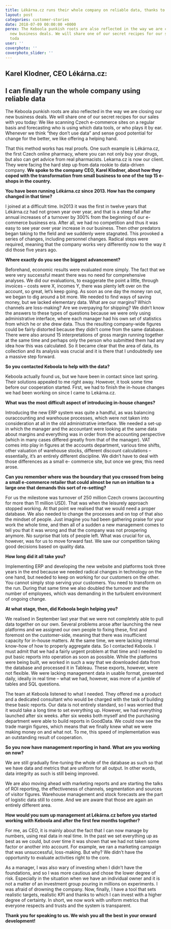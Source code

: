 ```yaml
---
title: Lékárna.cz runs their whole company on reliable data, thanks to Keboola
layout: post
categories: customer-stories
date: 2018-07-09 00:00:00 +0000
perex: The Keboola punkish roots are also reflected in the way we are closing our
  new business deals. We will share one of our secret recipes for our sales with you
  toda
user: ''
coverphoto: ''
coverphoto_slider: ''
---
```

## **Karel Klodner, CEO Lékárna.cz:**

## **I can finally run the whole company using reliable data**

The Keboola punkish roots are also reflected in the way we are closing our new business deals. We will share one of our secret recipes for our sales with you today: We like scanning Czech e-commerce sites on a regular basis and forecasting who is using which data tools, or who plays it by ear. Whenever we think “they don’t use data” and sense good potential for change for the better, we like offering a helping hand.

That this method works has real proofs. One such example is Lékárna.cz, the first Czech online pharmacy, where you can not only buy your drugs, but also can get advice from real pharmacists. Lekarna.cz is now our client. They were facing the hard step up from data rookie to data-driven company. **We spoke to the company CEO, Karel Klodner, about how they coped with the transformation from small business to one of the top 15 e-shops in the country.**

**You have been running Lékárna.cz since 2013. How has the company changed in that time?**

I joined at a difficult time. In2013 it was the first in twelve years that Lékárna.cz had not grown year over year, and that is a steep fall after annual increases of a turnover by 300% from the beginning of our e-commerce business era. After all, we had no competition and thus it was easy to see year over year increase in our business. Then other predators began taking to the field and we suddenly were stagnated. This provoked a series of changes, including personnel changes. Radical steps were required, meaning that the company works very differently now to the way it did those five years ago.

**Where exactly do you see the biggest advancement?**

Beforehand, economic results were evaluated more simply. The fact that we were very successful meant there was no need for comprehensive analyses. We did our evaluations, to exaggerate the point a little, through invoices – costs were X, incomes Y, there was plenty left over on the account, so great, let’s keep going. As soon as one day the money ran out, we began to dig around a bit more. We needed to find ways of saving money, but we lacked elementary data. What are our margins? Which channels are loss-making? Are we overpaying for shipping? We didn’t know the answers to these types of questions because we were only using administrative interface, where each manager had his own set of statistics from which he or she drew data. Thus the resulting company-wide figures could be fairly distorted because they didn’t come from the same database. There were also around 15 interpretations of gross margin running together at the same time and perhaps only the person who submitted them had any idea how this was calculated. So it became clear that the area of data, its collection and its analysis was crucial and it is there that I undoubtedly see a massive step forward.

**So you contacted Keboola to help with the data?**

Keboola actually found us, but we have been in contact since last spring. Their solutions appealed to me right away. However, it took some time before our cooperation started. First, we had to finish the in-house changes we had been working on since I came to Lekárna.cz.

**What was the most difficult aspect of introducing in-house changes?**

Introducing the new ERP system was quite a handful, as was balancing ouraccounting and warehouse processes, which were not taken into consideration at all in the old administrative interface. We needed a set-up in which the manager and the accountant were looking at the same data about margins and everything was in order from the accounting perspective (which in many cases differed greatly from that of the manager). VAT comes into play in figures at the accounts department, various time shifts, other valuation of warehouse stocks, different discount calculations – essentially, it’s an entirely different discipline. We didn’t have to deal with those differences as a small e- commerce site, but once we grew, this need arose.

**Can you remember where was the boundary that you crossed from being a small e-commerce retailer that could almost be run on intuition to a large one that demands this sort of re-setting?**

For us the milestone was turnover of 250 million Czech crowns (accounting for more than 11 million USD). That was when the leisurely approach stopped working. At that point we realised that we would need a proper database. We also needed to change the processes and on top of that also the mindset of people. Just imagine you had been gathering praise for your work the whole time, and then all of a sudden a new management comes to tell you that it was wrong and that the company was not prospering anymore. No surprise that lots of people left. What was crucial for us, however, was for us to move forward fast. We saw our competition taking good decisions based on quality data.

**How long did it all take you?**

Implementing ERP and developing the new website and platforms took three years in the end because we needed radical changes in technology on the one hand, but needed to keep on working for our customers on the other. You cannot simply stop serving your customers. You need to transform on the run. During that same time we also doubled the turnover and the number of employees, which was demanding in the turbulent environment of ongoing change.

**At what stage, then, did Keboola begin helping you?**

We realised in September last year that we were not completely able to pull data together on our own. Several problems arose after launching the new platforms and we assigned our own people to fixing these, first and foremost on the customer-side, meaning that there was insufficient capacity for in-house matters. At the same time, we were lacking internal know-how of how to properly aggregate data. So I contacted Keboola. I must admit that we had a fairly urgent problem at that time and I needed to put basic reports into operation as soon as possible. While the platforms were being built, we worked in such a way that we downloaded data from the database and processed it in Tableau. These exports, however, were not flexible. We were lacking management data in usable format, presented daily, ideally in real time – what we had, however, was more of a jumble of tables and SQL questions.

The team at Keboola listened to what I needed. They offered me a product and a dedicated consultant who would be charged with the task of building these basic reports. Our data is not entirely standard, so I was worried that it would take a long time to set everything up. However, we had everything launched after six weeks. after six weeks both myself and the purchasing department were able to build reports in GoodData. We could now see the trade margin figures, which means that we finally knew what we were making money on and what not. To me, this speed of implementation was an outstanding result of cooperation.

**So you now have management reporting in hand. What are you working on now?**

We are still gradually fine-tuning the whole of the database as such so that we have data and metrics that are uniform for all output. In other words, data integrity as such is still being improved.

We are also moving ahead with marketing reports and are starting the talks of ROI reporting, the effectiveness of channels, segmentation and sources of visitor figures. Warehouse management and stock forecasts are the part of logistic data still to come. And we are aware that those are again an entirely different area.

**How would you sum up management at Lékárna.cz before you started working with Keboola and after the first few months together?**

For me, as CEO, it is mainly about the fact that I can now manage by numbers, using real data in real time. In the past we set everything up as best as we could, but over time it was shown that we had not taken some factor or another into account. For example, we ran a marketing campaign that was unsuccessful, loss-making. But why? We didn’t have the opportunity to evaluate activities right to the core.

As a manager, I was also wary of investing when I didn’t have the foundations, and so I was more cautious and chose the lower degree of risk. Especially in the situation when we have an individual owner and it is not a matter of an investment group pouring in millions on experiments. I was afraid of drowning the company. Now, finally, I have a tool that sets realistic targets, realistic KPI and thanks to which I can invest with a higher degree of certainty. In short, we now work with uniform metrics that everyone respects and trusts and the system is transparent.

**Thank you for speaking to us. We wish you all the best in your onward development!**